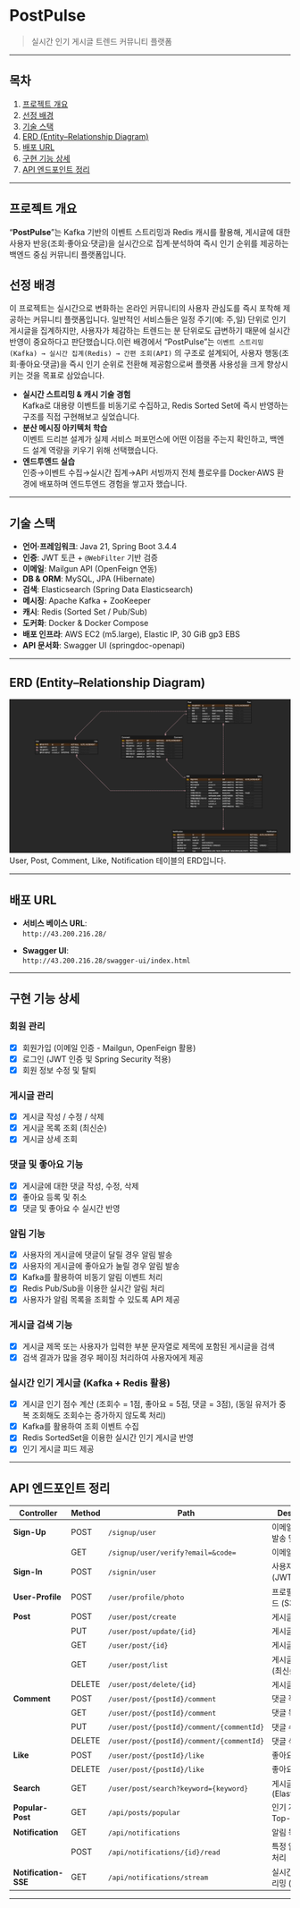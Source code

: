 # PostPulse

> 실시간 인기 게시글 트렌드 커뮤니티 플랫폼

---

## 목차
1. [프로젝트 개요](#프로젝트-개요)  
2. [선정 배경](#선정-배경)  
3. [기술 스택](#기술-스택)  
4. [ERD (Entity–Relationship Diagram)](#erd-entity–relationship-diagram)    
5. [배포 URL](#배포-URL)
6. [구현 기능 상세](#구현-기능-상세)  
7. [API 엔드포인트 정리](#API-엔드포인트-정리)  


---

## 프로젝트 개요
“**PostPulse**”는 Kafka 기반의 이벤트 스트리밍과 Redis 캐시를 활용해, 게시글에 대한 사용자 반응(조회·좋아요·댓글)을 실시간으로 집계·분석하여 즉시 인기 순위를 제공하는 백엔드 중심 커뮤니티 플랫폼입니다.

## 선정 배경

이 프로젝트는 실시간으로 변화하는 온라인 커뮤니티의 사용자 관심도를 즉시 포착해 제공하는 커뮤니티 플랫폼입니다.
일반적인 서비스들은 일정 주기(예: 주,일) 단위로 인기 게시글을 집계하지만, 사용자가 체감하는 트렌드는 분 단위로도 급변하기 때문에 실시간 반영이 중요하다고 판단했습니다.이런 배경에서 “PostPulse”는
`이벤트 스트리밍(Kafka) → 실시간 집계(Redis) → 간편 조회(API)`
의 구조로 설계되어, 사용자 행동(조회·좋아요·댓글)을 즉시 인기 순위로 전환해 제공함으로써 플랫폼 사용성을 크게 향상시키는 것을 목표로 삼았습니다.

- **실시간 스트리밍 & 캐시 기술 경험**  
  Kafka로 대용량 이벤트를 비동기로 수집하고, Redis Sorted Set에 즉시 반영하는 구조를 직접 구현해보고 싶었습니다.  
- **분산 메시징 아키텍처 학습**  
  이벤트 드리븐 설계가 실제 서비스 퍼포먼스에 어떤 이점을 주는지 확인하고, 백엔드 설계 역량을 키우기 위해 선택했습니다.  
- **엔드투엔드 실습**  
  인증→이벤트 수집→실시간 집계→API 서빙까지 전체 플로우를 Docker·AWS 환경에 배포하며 엔드투엔드 경험을 쌓고자 했습니다.

---

## 기술 스택
- **언어·프레임워크**: Java 21, Spring Boot 3.4.4  
- **인증**: JWT 토큰 + `@WebFilter` 기반 검증  
- **이메일**: Mailgun API (OpenFeign 연동)  
- **DB & ORM**: MySQL, JPA (Hibernate)  
- **검색**: Elasticsearch (Spring Data Elasticsearch)  
- **메시징**: Apache Kafka + ZooKeeper  
- **캐시**: Redis (Sorted Set / Pub/Sub)  
- **도커화**: Docker & Docker Compose  
- **배포 인프라**: AWS EC2 (m5.large), Elastic IP, 30 GiB gp3 EBS  
- **API 문서화**: Swagger UI (springdoc-openapi)  

---

## ERD (Entity–Relationship Diagram)
![ERD](docs/PostPulse-3.png) 
User, Post, Comment, Like, Notification 테이블의 ERD입니다.

---

## 배포 URL 

- **서비스 베이스 URL**:  
  `http://43.200.216.28/`

- **Swagger UI**:  
  `http://43.200.216.28/swagger-ui/index.html`

---

## 구현 기능 상세 

### 회원 관리
- [x] 회원가입 (이메일 인증 - Mailgun, OpenFeign 활용)
- [x] 로그인 (JWT 인증 및 Spring Security 적용)
- [x] 회원 정보 수정 및 탈퇴

### 게시글 관리
- [x] 게시글 작성 / 수정 / 삭제
- [x] 게시글 목록 조회 (최신순)
- [x] 게시글 상세 조회

### 댓글 및 좋아요 기능
- [x] 게시글에 대한 댓글 작성, 수정, 삭제
- [x] 좋아요 등록 및 취소
- [x] 댓글 및 좋아요 수 실시간 반영

### 알림 기능
 - [X] 사용자의 게시글에 댓글이 달릴 경우 알림 발송
 - [x] 사용자의 게시글에 좋아요가 눌릴 경우 알림 발송
 - [x] Kafka를 활용하여 비동기 알림 이벤트 처리
 - [x] Redis Pub/Sub을 이용한 실시간 알림 처리
 - [x] 사용자가 알림 목록을 조회할 수 있도록 API 제공

### 게시글 검색 기능
- [x] 게시글 제목 또는 사용자가 입력한 부분 문자열로 제목에 포함된 게시글을 검색
- [x] 검색 결과가 많을 경우 페이징 처리하여 사용자에게 제공

### 실시간 인기 게시글 (Kafka + Redis 활용)
- [x] 게시글 인기 점수 계산 (조회수 = 1점, 좋아요 = 5점, 댓글 = 3점), (동일 유저가 중복 조회해도 조회수는 증가하지 않도록 처리)
- [x] Kafka를 활용하여 조회 이벤트 수집
- [x] Redis SortedSet을 이용한 실시간 인기 게시글 반영
- [x] 인기 게시글 피드 제공

---


## API 엔드포인트 정리

| Controller                     | Method | Path                                     | Description                         |
|--------------------------------|--------|------------------------------------------|-------------------------------------|
| **Sign-Up**                    | POST   | `/signup/user`                           | 이메일 인증 링크 발송 및 회원가입      |
|                                | GET    | `/signup/user/verify?email=&code=`       | 이메일 인증 처리                    |
| **Sign-In**                    | POST   | `/signin/user`                           | 사용자 로그인 (JWT 발급)             |
| **User-Profile**               | POST   | `/user/profile/photo`                    | 프로필 사진 업로드 (S3)             |
| **Post**                       | POST   | `/user/post/create`                      | 게시글 작성                         |
|                                | PUT    | `/user/post/update/{id}`                 | 게시글 수정                         |
|                                | GET    | `/user/post/{id}`                        | 게시글 상세 조회                    |
|                                | GET    | `/user/post/list`                        | 게시글 목록 조회 (최신순·페이징)    |
|                                | DELETE | `/user/post/delete/{id}`                 | 게시글 삭제                         |
| **Comment**                    | POST   | `/user/post/{postId}/comment`            | 댓글 작성                           |
|                                | GET    | `/user/post/{postId}/comment`            | 댓글 목록 조회                      |
|                                | PUT    | `/user/post/{postId}/comment/{commentId}`| 댓글 수정                           |
|                                | DELETE | `/user/post/{postId}/comment/{commentId}`| 댓글 삭제                           |
| **Like**                       | POST   | `/user/post/{postId}/like`               | 좋아요 등록                         |
|                                | DELETE | `/user/post/{postId}/like`               | 좋아요 취소                         |
| **Search**                     | GET    | `/user/post/search?keyword={keyword}`    | 게시글 검색 (Elasticsearch)         |
| **Popular-Post**               | GET    | `/api/posts/popular`                     | 인기 게시글 Top-N 조회              |
| **Notification**               | GET    | `/api/notifications`                     | 알림 목록 조회                      |
|                                | POST   | `/api/notifications/{id}/read`           | 특정 알림 읽음 처리                |
| **Notification-SSE**           | GET    | `/api/notifications/stream`              | 실시간 알림 스트리밍 (SSE)          |

---






































